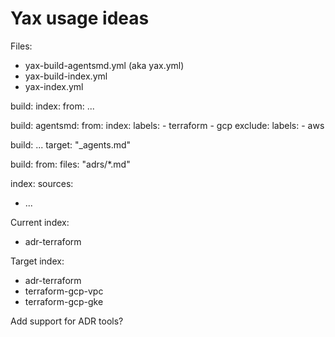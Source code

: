 # Yax usage ideas

Files:
- yax-build-agentsmd.yml (aka yax.yml)
- yax-build-index.yml
- yax-index.yml

build:
  index:
    from:
  ...


build:
  agentsmd:
  from:
    index:
      labels:
      - terraform
      - gcp
    exclude:
      labels:
      - aws 


build:
  ...
  target: "_agents.md"

build:
  from:
    files: "adrs/*.md"


index:
  sources:
  - ...

Current index:
- adr-terraform

Target index:
- adr-terraform
- terraform-gcp-vpc
- terraform-gcp-gke


Add support for ADR tools?